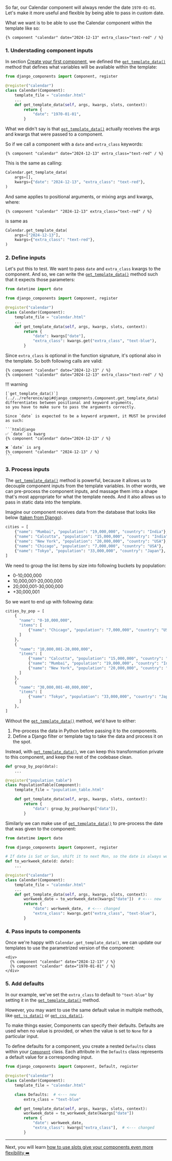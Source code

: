 So far, our Calendar component will always render the date `1970-01-01`. Let's make it more useful and flexible
by being able to pass in custom date.

What we want is to be able to use the Calendar component within the template like so:

```htmldjango
{% component "calendar" date="2024-12-13" extra_class="text-red" / %}
```

### 1. Understading component inputs

In section [Create your first component](../your_first_component), we defined
the [`get_template_data()`](../../reference/api#django_components.Component.get_template_data) method
that defines what variables will be available within the template:

```python title="[project root]/components/calendar/calendar.py"
from django_components import Component, register

@register("calendar")
class Calendar(Component):
    template_file = "calendar.html"
    ...
    def get_template_data(self, args, kwargs, slots, context):
        return {
            "date": "1970-01-01",
        }
```

What we didn't say is that [`get_template_data()`](../../reference/api#django_components.Component.get_template_data)
actually receives the args and kwargs that were passed to a component.

So if we call a component with a `date` and `extra_class` keywords:

```htmldjango
{% component "calendar" date="2024-12-13" extra_class="text-red" / %}
```

This is the same as calling:

```py
Calendar.get_template_data(
    args=[],
    kwargs={"date": "2024-12-13", "extra_class": "text-red"},
)
```

And same applies to positional arguments, or mixing args and kwargs, where:

```htmldjango
{% component "calendar" "2024-12-13" extra_class="text-red" / %}
```

is same as

```py
Calendar.get_template_data(
    args=["2024-12-13"],
    kwargs={"extra_class": "text-red"},
)
```

### 2. Define inputs

Let's put this to test. We want to pass `date` and `extra_class` kwargs to the component.
And so, we can write the [`get_template_data()`](../../reference/api#django_components.Component.get_template_data)
method such that it expects those parameters:

```python title="[project root]/components/calendar/calendar.py"
from datetime import date

from django_components import Component, register

@register("calendar")
class Calendar(Component):
    template_file = "calendar.html"
    ...
    def get_template_data(self, args, kwargs, slots, context):
        return {
            "date": kwargs["date"],
            "extra_class": kwargs.get("extra_class", "text-blue"),
        }
```

Since `extra_class` is optional in the function signature, it's optional also in the template.
So both following calls are valid:

```htmldjango
{% component "calendar" date="2024-12-13" / %}
{% component "calendar" date="2024-12-13" extra_class="text-red" / %}
```

!!! warning

    [`get_template_data()`](../../reference/api#django_components.Component.get_template_data)
    differentiates between positional and keyword arguments,
    so you have to make sure to pass the arguments correctly.

    Since `date` is expected to be a keyword argument, it MUST be provided as such:

    ```htmldjango
    ✅ `date` is kwarg
    {% component "calendar" date="2024-12-13" / %}

    ❌ `date` is arg
    {% component "calendar" "2024-12-13" / %}
    ```

### 3. Process inputs

The [`get_template_data()`](../../reference/api#django_components.Component.get_template_data)
method is powerful, because it allows us to decouple
component inputs from the template variables. In other words, we can pre-process
the component inputs, and massage them into a shape that's most appropriate for
what the template needs. And it also allows us to pass in static data into the template.

Imagine our component receives data from the database that looks like below
([taken from Django](https://docs.djangoproject.com/en/5.2/ref/templates/builtins/#regroup)).

```py
cities = [
    {"name": "Mumbai", "population": "19,000,000", "country": "India"},
    {"name": "Calcutta", "population": "15,000,000", "country": "India"},
    {"name": "New York", "population": "20,000,000", "country": "USA"},
    {"name": "Chicago", "population": "7,000,000", "country": "USA"},
    {"name": "Tokyo", "population": "33,000,000", "country": "Japan"},
]
```

We need to group the list items by size into following buckets by population:

- 0-10,000,000
- 10,000,001-20,000,000
- 20,000,001-30,000,000
- +30,000,001

So we want to end up with following data:

```py
cities_by_pop = [
    {
      "name": "0-10,000,000",
      "items": [
          {"name": "Chicago", "population": "7,000,000", "country": "USA"},
      ]
    },
    {
      "name": "10,000,001-20,000,000",
      "items": [
          {"name": "Calcutta", "population": "15,000,000", "country": "India"},
          {"name": "Mumbai", "population": "19,000,000", "country": "India"},
          {"name": "New York", "population": "20,000,000", "country": "USA"},
      ]
    },
    {
      "name": "30,000,001-40,000,000",
      "items": [
          {"name": "Tokyo", "population": "33,000,000", "country": "Japan"},
      ]
    },
]
```

Without the [`get_template_data()`](../../reference/api#django_components.Component.get_template_data) method,
we'd have to either:

1. Pre-process the data in Python before passing it to the components.
2. Define a Django filter or template tag to take the data and process it on the spot.

Instead, with [`get_template_data()`](../../reference/api#django_components.Component.get_template_data),
we can keep this transformation private to this component,
and keep the rest of the codebase clean.

```py
def group_by_pop(data):
    ...

@register("population_table")
class PopulationTable(Component):
    template_file = "population_table.html"

    def get_template_data(self, args, kwargs, slots, context):
        return {
            "data": group_by_pop(kwargs["data"]),
        }
```

Similarly we can make use of [`get_template_data()`](../../reference/api#django_components.Component.get_template_data)
to pre-process the date that was given to the component:

```python title="[project root]/components/calendar/calendar.py"
from datetime import date

from django_components import Component, register

# If date is Sat or Sun, shift it to next Mon, so the date is always workweek.
def to_workweek_date(d: date):
    ...

@register("calendar")
class Calendar(Component):
    template_file = "calendar.html"
    ...
    def get_template_data(self, args, kwargs, slots, context):
        workweek_date = to_workweek_date(kwargs["date"])  # <--- new
        return {
            "date": workweek_date,  # <--- changed
            "extra_class": kwargs.get("extra_class", "text-blue"),
        }
```

### 4. Pass inputs to components

Once we're happy with `Calendar.get_template_data()`, we can update our templates to use
the parametrized version of the component:

```htmldjango
<div>
  {% component "calendar" date="2024-12-13" / %}
  {% component "calendar" date="1970-01-01" / %}
</div>
```

### 5. Add defaults

In our example, we've set the `extra_class` to default to `"text-blue"` by setting it in the
[`get_template_data()`](../../reference/api#django_components.Component.get_template_data)
method.

However, you may want to use the same default value in multiple methods, like
[`get_js_data()`](../../reference/api#django_components.Component.get_js_data)
or [`get_css_data()`](../../reference/api#django_components.Component.get_css_data).

To make things easier, Components can specify their defaults. Defaults are used when
no value is provided, or when the value is set to `None` for a particular input.

To define defaults for a component, you create a nested `Defaults` class within your
[`Component`](../../reference/api#django_components.Component) class.
Each attribute in the `Defaults` class represents a default value for a corresponding input.

```py
from django_components import Component, Default, register

@register("calendar")
class Calendar(Component):
    template_file = "calendar.html"

    class Defaults:  # <--- new
        extra_class = "text-blue"

    def get_template_data(self, args, kwargs, slots, context):
        workweek_date = to_workweek_date(kwargs["date"])
        return {
            "date": workweek_date,
            "extra_class": kwargs["extra_class"],  # <--- changed
        }
```

---

Next, you will learn [how to use slots give your components even more flexibility ➡️](./adding_slots.md)
